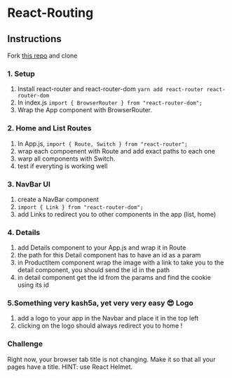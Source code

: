 # React-Routing


## Instructions
Fork [this repo](https://github.com/JoinCODED/Task-React-Routing) and clone

### 1. Setup
1. Install react-router and react-router-dom `yarn add react-router react-router-dom`
2. In index.js `import { BrowserRouter } from "react-router-dom";`
3. Wrap the App component with BrowserRouter.

### 2. Home and List Routes 
1. In App.js, `import { Route, Switch } from "react-router";`
2. wrap each compoenent with Route and add exact paths to each one 
3. warp all components with Switch.
4. test if everyting is working well

### 3. NavBar UI
1. create a NavBar component 
2. `import { Link } from "react-router-dom";`
3. add Links to redirect you to other components in the app (list, home)

### 4. Details 
1. add Details component to your App.js and wrap it in Route 
2. the path for this Detail component has to have an id as a param 
3. in ProductItem component wrap the image with a link to take you to the detail component, you should send the id in the path
4. in detail component get the id from the params and find the cookie using its id



### 5.Something very kash5a, yet very very easy 😎 Logo
1. add a logo to your app in the Navbar and place it in the top left
2. clicking on the logo should always redirect you to home !

### Challenge
Right now, your browser tab title is not changing. Make it so that all your pages have a title. HINT: use React Helmet.

